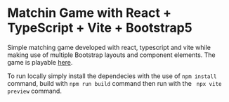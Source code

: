 # Matchin Game with React + TypeScript + Vite + Bootstrap5

Simple matching game developed with react, typescript and vite while making use of multiple Bootstrap layouts and component elements. The game is playable [here](https://mikeandino.github.io/Matching-Game/).

To run locally simply install the dependecies with the use of ` npm install ` command, build with ` npm run build ` command then run with the ` npx vite preview` command.
